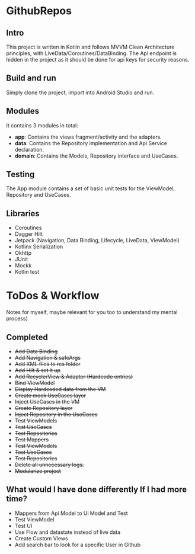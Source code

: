 # GithubRepos

## Intro

This project is written in Kotlin and follows MVVM Clean Architecture principles, with
LiveData/Coroutines/DataBinding.
The Api endpoint is hidden in the project as it should be done for api keys for security reasons.

## Build and run

Simply clone the project, import into Android Studio and run.

## Modules

It contains 3 modules in total:

- **app**: Contains the views fragment/activity and the adapters.
- **data**: Contains the Repository implementation and Api Service declaration.
- **domain**: Contains the Models, Repository interface and UseCases.

## Testing

The App module contains a set of basic unit tests for the ViewModel, Repository and UseCases.

## Libraries

- Coroutines
- Dagger Hilt
- Jetpack (Navigation, Data Binding, Lifecycle, LiveData, ViewModel)
- Kotlinx Serialization
- Okhttp
- JUnit
- Mockk
- Kotlin test

# ToDos & Workflow

Notes for myself, maybe relevant for you too to understand my mental process)

## Completed

- ~~Add Data Binding~~
- ~~Add Navigation & safeArgs~~
- ~~Add XML files to res folder~~
- ~~Add Hilt & set it up~~
- ~~Add RecyclerView & Adapter (Hardcode entries)~~
- ~~Bind ViewModel~~
- ~~Display Hardcoded data from the VM~~
- ~~Create mock UseCases layer~~
- ~~Inject UseCases in the VM~~
- ~~Create Repository layer~~
- ~~Inject Repository in the UseCases~~
- ~~Test ViewModels~~
- ~~Test UseCases~~
- ~~Test Repositories~~
- ~~Test Mappers~~
- ~~Test ViewModels~~
- ~~Test UseCases~~
- ~~Test Repositories~~
- ~~Delete all unnecessary logs.~~
- ~~Modularize project~~

## What would I have done differently If I had more time?
- Mappers from Api Model to Ui Model and Test
- Test ViewModel
- Test UI
- Use Flow and datastate instead of live data
- Create Custom Views
- Add search bar to look for a specific User in Github